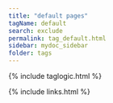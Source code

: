 ```yaml
---
title: "default pages"
tagName: default
search: exclude
permalink: tag_default.html
sidebar: mydoc_sidebar
folder: tags
---
```

{% include taglogic.html %}

{% include links.html %}
